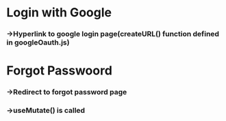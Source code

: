 # Login with Google

### ->Hyperlink to google login page(createURL() function defined in googleOauth.js)


# Forgot Passwoord

### ->Redirect to forgot password page

### ->useMutate() is called



